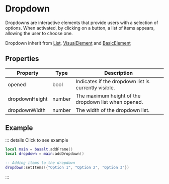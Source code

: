 # Dropdown

Dropdowns are interactive elements that provide users with a selection of options. When activated, by clicking on a button, a list of items appears, allowing the user to choose one.

Dropdown inherit from [List](list), [VisualElement](visualelement) and [BasicElement](element)

## Properties

|Property|Type|Description|
|---|---|---|
|opened|bool|Indicates if the dropdown list is currently visible.
|dropdownHeight|number|The maximum height of the dropdown list when opened.
|dropdownWidth|number|The width of the dropdown list.

## Example

::: details Click to see example
```lua
local main = basalt.addFrame()
local dropdown = main:addDropdown()

-- Adding items to the dropdown
dropdown:setItems({"Option 1", "Option 2", "Option 3"})
```
:::